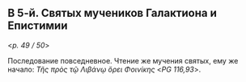## В 5-й. Святых мучеников Галактиона и Епистимии

<*p. 49 / 50*>

Последование повседневное. 
Чтение же мучения святых, ему же начало: *Τῆς πρὸς τῷ Λιβάνῳ ὄρει Φοινίκης* <*PG 116,93*>.
